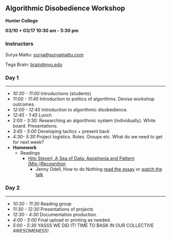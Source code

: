 ## Algorithmic Disobedience Workshop

**Hunter College**

**03/10 + 03/17 10:30 am - 5:30 pm**



### Instructors

Surya Mattu: surya@suryamattu.com

Tega Brain: brain@nyu.edu



###  Day 1

---



- *10:30 - 11:00* Introductions (students)
- *11:00 - 11:45* Introduction to politics of algorithms. Devise workshop outcomes.
- *12:00 - 12:45* Introduction to algorithmic disobedience.
- *12:45 - 1:45* Lunch
- 2:00 - 3:30: Researching an algorithmic system (individually). White board. Presentations.
- *3:45 - 5:00*  Developing tactics + present back
- *4:30- 5:30* Project logistics. Roles. Groups etc. What do we need to get for next week? 
- **Homework**
  - Readings
    - [Hito Steyerl, A Sea of Data: Apophenia and Pattern (Mis-)Recognition](https://drive.google.com/file/d/0B8pZRjIECCvPVUIxcmQtQmw3TjQ/view?usp=sharing)
      - Jenny Odell, How to do Nothing [read the essay](https://medium.com/@the_jennitaur/how-to-do-nothing-57e100f59bbb) or [watch the talk](https://www.youtube.com/watch?v=mNRqswoCVcM)

### Day 2

---

- *10:30 - 11:30* Reading group
- *11:30 - 12:30* Presentations of projects
- *12:30 - 4:30* Documentation production.
- *4:00 - 5:00* Final upload or printing as needed.
- *5:00 - 5:30* YASSS WE DID IT! TIME TO BASK IN OUR COLLECTIVE AWESOMENESS!
